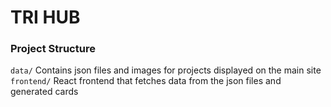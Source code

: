 # TRI HUB

### Project Structure
`data/` Contains json files and images for projects displayed on the main site<br/>
`frontend/` React frontend that fetches data from the json files and generated cards
